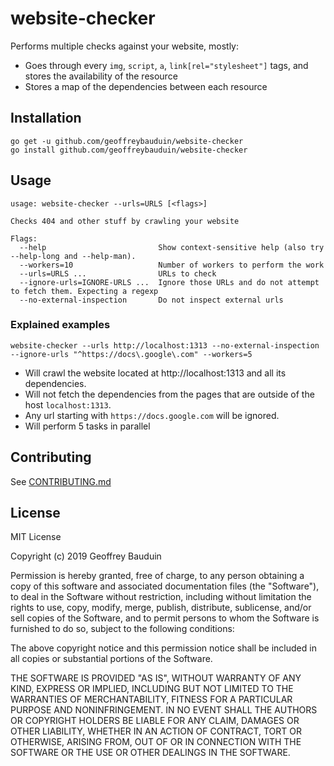 # website-checker

Performs multiple checks against your website, mostly:

- Goes through every `img`, `script`, `a`, `link[rel="stylesheet"]` tags, and stores the availability of the resource
- Stores a map of the dependencies between each resource

## Installation

```
go get -u github.com/geoffreybauduin/website-checker
go install github.com/geoffreybauduin/website-checker
```

## Usage

```
usage: website-checker --urls=URLS [<flags>]

Checks 404 and other stuff by crawling your website

Flags:
  --help                         Show context-sensitive help (also try --help-long and --help-man).
  --workers=10                   Number of workers to perform the work
  --urls=URLS ...                URLs to check
  --ignore-urls=IGNORE-URLS ...  Ignore those URLs and do not attempt to fetch them. Expecting a regexp
  --no-external-inspection       Do not inspect external urls
```

### Explained examples

```
website-checker --urls http://localhost:1313 --no-external-inspection --ignore-urls "^https://docs\.google\.com" --workers=5
```

- Will crawl the website located at http://localhost:1313 and all its dependencies.
- Will not fetch the dependencies from the pages that are outside of the host `localhost:1313`.
- Any url starting with `https://docs.google.com` will be ignored.
- Will perform 5 tasks in parallel

## Contributing

See [CONTRIBUTING.md](https://github.com/geoffreybauduin/website-checker/blob/master/CONTRIBUTING.md)

## License

MIT License

Copyright (c) 2019 Geoffrey Bauduin

Permission is hereby granted, free of charge, to any person obtaining a copy
of this software and associated documentation files (the "Software"), to deal
in the Software without restriction, including without limitation the rights
to use, copy, modify, merge, publish, distribute, sublicense, and/or sell
copies of the Software, and to permit persons to whom the Software is
furnished to do so, subject to the following conditions:

The above copyright notice and this permission notice shall be included in all
copies or substantial portions of the Software.

THE SOFTWARE IS PROVIDED "AS IS", WITHOUT WARRANTY OF ANY KIND, EXPRESS OR
IMPLIED, INCLUDING BUT NOT LIMITED TO THE WARRANTIES OF MERCHANTABILITY,
FITNESS FOR A PARTICULAR PURPOSE AND NONINFRINGEMENT. IN NO EVENT SHALL THE
AUTHORS OR COPYRIGHT HOLDERS BE LIABLE FOR ANY CLAIM, DAMAGES OR OTHER
LIABILITY, WHETHER IN AN ACTION OF CONTRACT, TORT OR OTHERWISE, ARISING FROM,
OUT OF OR IN CONNECTION WITH THE SOFTWARE OR THE USE OR OTHER DEALINGS IN THE
SOFTWARE.
